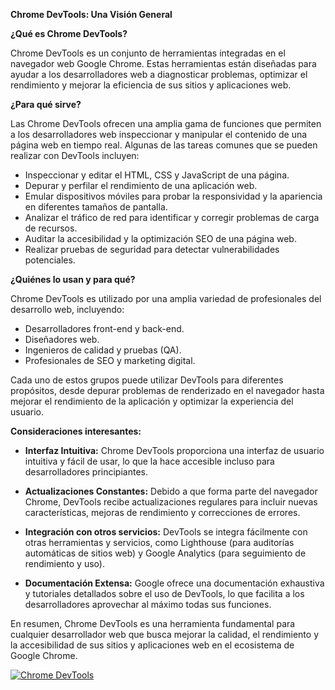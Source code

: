**Chrome DevTools: Una Visión General**

**¿Qué es Chrome DevTools?**

Chrome DevTools es un conjunto de herramientas integradas en el navegador web Google Chrome. Estas herramientas están diseñadas para ayudar a los desarrolladores web a diagnosticar problemas, optimizar el rendimiento y mejorar la eficiencia de sus sitios y aplicaciones web.

**¿Para qué sirve?**

Las Chrome DevTools ofrecen una amplia gama de funciones que permiten a los desarrolladores web inspeccionar y manipular el contenido de una página web en tiempo real. Algunas de las tareas comunes que se pueden realizar con DevTools incluyen:

- Inspeccionar y editar el HTML, CSS y JavaScript de una página.
- Depurar y perfilar el rendimiento de una aplicación web.
- Emular dispositivos móviles para probar la responsividad y la apariencia en diferentes tamaños de pantalla.
- Analizar el tráfico de red para identificar y corregir problemas de carga de recursos.
- Auditar la accesibilidad y la optimización SEO de una página web.
- Realizar pruebas de seguridad para detectar vulnerabilidades potenciales.

**¿Quiénes lo usan y para qué?**

Chrome DevTools es utilizado por una amplia variedad de profesionales del desarrollo web, incluyendo:

- Desarrolladores front-end y back-end.
- Diseñadores web.
- Ingenieros de calidad y pruebas (QA).
- Profesionales de SEO y marketing digital.

Cada uno de estos grupos puede utilizar DevTools para diferentes propósitos, desde depurar problemas de renderizado en el navegador hasta mejorar el rendimiento de la aplicación y optimizar la experiencia del usuario.

**Consideraciones interesantes:**

- **Interfaz Intuitiva:** Chrome DevTools proporciona una interfaz de usuario intuitiva y fácil de usar, lo que la hace accesible incluso para desarrolladores principiantes.

- **Actualizaciones Constantes:** Debido a que forma parte del navegador Chrome, DevTools recibe actualizaciones regulares para incluir nuevas características, mejoras de rendimiento y correcciones de errores.

- **Integración con otros servicios:** DevTools se integra fácilmente con otras herramientas y servicios, como Lighthouse (para auditorías automáticas de sitios web) y Google Analytics (para seguimiento de rendimiento y uso).

- **Documentación Extensa:** Google ofrece una documentación exhaustiva y tutoriales detallados sobre el uso de DevTools, lo que facilita a los desarrolladores aprovechar al máximo todas sus funciones.

En resumen, Chrome DevTools es una herramienta fundamental para cualquier desarrollador web que busca mejorar la calidad, el rendimiento y la accesibilidad de sus sitios y aplicaciones web en el ecosistema de Google Chrome.

[![Chrome DevTools](https://developer.chrome.com/static/docs/devtools/images/devtools-screenshot_720.png?hl=es-419)](https://developers.google.com/web/tools/chrome-devtools)